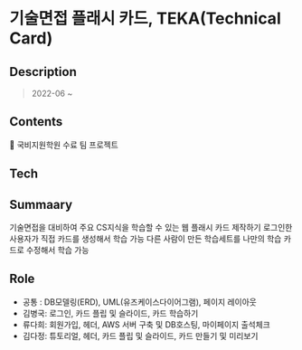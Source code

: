 # 기술면접 플래시 카드, TEKA(Technical Card)
## Description
> 2022-06 ~
## Contents
:paperclip: 국비지원학원 수료 팀 프로젝트

## Tech


## Summaary
기술면접을 대비하여 주요 CS지식을 학습할 수 있는 웹 플래시 카드 제작하기
로그인한 사용자가 직접 카드를 생성해서 학습 가능 
다른 사람이 만든 학습세트를 나만의 학습 카드로 수정해서 학습 가능


## Role
* 공통 : DB모델링(ERD), UML(유즈케이스다이어그램), 페이지 레이아웃 
* 김병국: 로그인, 카드 플립 및 슬라이드, 카드 학습하기
* 류다희: 회원가입, 헤더, AWS 서버 구축 및 DB호스팅, 마이페이지 출석체크
* 김다정: 튜토리얼, 헤더, 카드 플립 및 슬라이드, 카드 만들기 및 미리보기

